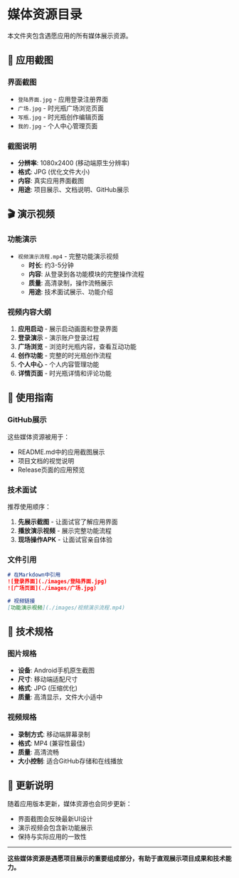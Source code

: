 # 媒体资源目录

本文件夹包含遇愿应用的所有媒体展示资源。

## 📱 应用截图

### 界面截图
- `登陆界面.jpg` - 应用登录注册界面
- `广场.jpg` - 时光瓶广场浏览页面  
- `写瓶.jpg` - 时光瓶创作编辑页面
- `我的.jpg` - 个人中心管理页面

### 截图说明
- **分辨率**: 1080x2400 (移动端原生分辨率)
- **格式**: JPG (优化文件大小)
- **内容**: 真实应用界面截图
- **用途**: 项目展示、文档说明、GitHub展示

## 🎬 演示视频

### 功能演示
- `视频演示流程.mp4` - 完整功能演示视频
  - **时长**: 约3-5分钟
  - **内容**: 从登录到各功能模块的完整操作流程
  - **质量**: 高清录制，操作流畅展示
  - **用途**: 技术面试展示、功能介绍

### 视频内容大纲
1. **应用启动** - 展示启动画面和登录界面
2. **登录演示** - 演示账户登录过程
3. **广场浏览** - 浏览时光瓶内容，查看互动功能
4. **创作功能** - 完整的时光瓶创作流程
5. **个人中心** - 个人内容管理功能
6. **详情页面** - 时光瓶详情和评论功能

## 📄 使用指南

### GitHub展示
这些媒体资源被用于：
- README.md中的应用截图展示
- 项目文档的视觉说明
- Release页面的应用预览

### 技术面试
推荐使用顺序：
1. **先展示截图** - 让面试官了解应用界面
2. **播放演示视频** - 展示完整功能流程
3. **现场操作APK** - 让面试官亲自体验

### 文件引用
```markdown
# 在Markdown中引用
![登录界面](./images/登陆界面.jpg)
![广场页面](./images/广场.jpg)

# 视频链接
[功能演示视频](./images/视频演示流程.mp4)
```

## 🔧 技术规格

### 图片规格
- **设备**: Android手机原生截图
- **尺寸**: 移动端适配尺寸
- **格式**: JPG (压缩优化)
- **质量**: 高清显示，文件大小适中

### 视频规格
- **录制方式**: 移动端屏幕录制
- **格式**: MP4 (兼容性最佳)
- **质量**: 高清流畅
- **大小控制**: 适合GitHub存储和在线播放

## 📝 更新说明

随着应用版本更新，媒体资源也会同步更新：
- 界面截图会反映最新UI设计
- 演示视频会包含新功能展示
- 保持与实际应用的一致性

---

**这些媒体资源是遇愿项目展示的重要组成部分，有助于直观展示项目成果和技术能力。**